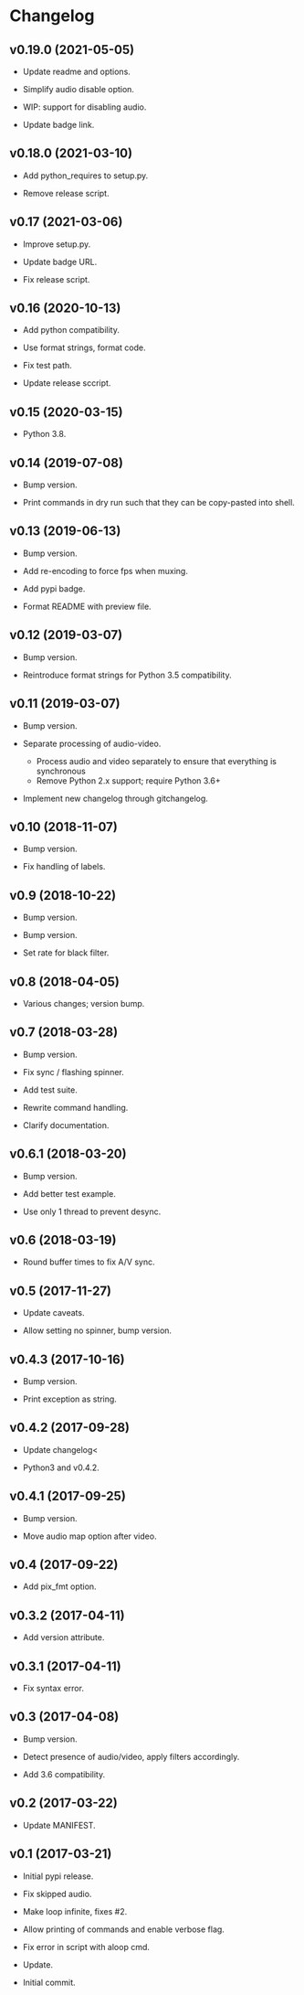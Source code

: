 # Changelog


## v0.19.0 (2021-05-05)

* Update readme and options.

* Simplify audio disable option.

* WIP: support for disabling audio.

* Update badge link.


## v0.18.0 (2021-03-10)

* Add python_requires to setup.py.

* Remove release script.


## v0.17 (2021-03-06)

* Improve setup.py.

* Update badge URL.

* Fix release  script.


## v0.16 (2020-10-13)

* Add python compatibility.

* Use format strings, format code.

* Fix test path.

* Update release sccript.


## v0.15 (2020-03-15)

* Python 3.8.


## v0.14 (2019-07-08)

* Bump version.

* Print commands in dry run such that they can be copy-pasted into shell.


## v0.13 (2019-06-13)

* Bump version.

* Add re-encoding to force fps when muxing.

* Add pypi badge.

* Format README with preview file.


## v0.12 (2019-03-07)

* Bump version.

* Reintroduce format strings for Python 3.5 compatibility.


## v0.11 (2019-03-07)

* Bump version.

* Separate processing of audio-video.

  - Process audio and video separately to ensure that everything is synchronous
  - Remove Python 2.x support; require Python 3.6+

* Implement new changelog through gitchangelog.


## v0.10 (2018-11-07)

* Bump version.

* Fix handling of labels.


## v0.9 (2018-10-22)

* Bump version.

* Bump version.

* Set rate for black filter.


## v0.8 (2018-04-05)

* Various changes; version bump.


## v0.7 (2018-03-28)

* Bump version.

* Fix sync / flashing spinner.

* Add test suite.

* Rewrite command handling.

* Clarify documentation.


## v0.6.1 (2018-03-20)

* Bump version.

* Add better test example.

* Use only 1 thread to prevent desync.


## v0.6 (2018-03-19)

* Round buffer times to fix A/V sync.


## v0.5 (2017-11-27)

* Update caveats.

* Allow setting no spinner, bump version.


## v0.4.3 (2017-10-16)

* Bump version.

* Print exception as string.


## v0.4.2 (2017-09-28)

* Update changelog<

* Python3 and v0.4.2.


## v0.4.1 (2017-09-25)

* Bump version.

* Move audio map option after video.


## v0.4 (2017-09-22)

* Add pix_fmt option.


## v0.3.2 (2017-04-11)

* Add version attribute.


## v0.3.1 (2017-04-11)

* Fix syntax error.


## v0.3 (2017-04-08)

* Bump version.

* Detect presence of audio/video, apply filters accordingly.

* Add 3.6 compatibility.


## v0.2 (2017-03-22)

* Update MANIFEST.


## v0.1 (2017-03-21)

* Initial pypi release.

* Fix skipped audio.

* Make loop infinite, fixes #2.

* Allow printing of commands and enable verbose flag.

* Fix error in script with aloop cmd.

* Update.

* Initial commit.


